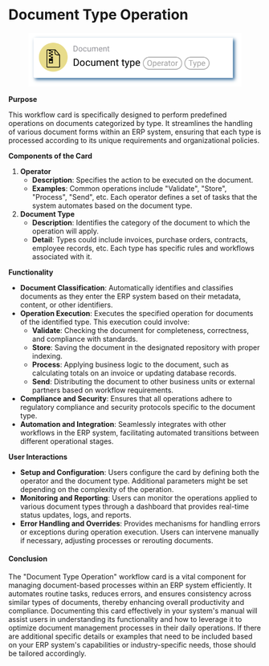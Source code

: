 # Document Type Operation

<figure><img src="../../../../.gitbook/assets/userlmn_5cc120c265b7a237929e829ce781b452.png" alt=""><figcaption></figcaption></figure>

**Purpose**

This workflow card is specifically designed to perform predefined operations on documents categorized by type. It streamlines the handling of various document forms within an ERP system, ensuring that each type is processed according to its unique requirements and organizational policies.

**Components of the Card**

1. **Operator**
   * **Description**: Specifies the action to be executed on the document.
   * **Examples**: Common operations include "Validate", "Store", "Process", "Send", etc. Each operator defines a set of tasks that the system automates based on the document type.
2. **Document Type**
   * **Description**: Identifies the category of the document to which the operation will apply.
   * **Detail**: Types could include invoices, purchase orders, contracts, employee records, etc. Each type has specific rules and workflows associated with it.

**Functionality**

* **Document Classification**: Automatically identifies and classifies documents as they enter the ERP system based on their metadata, content, or other identifiers.
* **Operation Execution**: Executes the specified operation for documents of the identified type. This execution could involve:
  * **Validate**: Checking the document for completeness, correctness, and compliance with standards.
  * **Store**: Saving the document in the designated repository with proper indexing.
  * **Process**: Applying business logic to the document, such as calculating totals on an invoice or updating database records.
  * **Send**: Distributing the document to other business units or external partners based on workflow requirements.
* **Compliance and Security**: Ensures that all operations adhere to regulatory compliance and security protocols specific to the document type.
* **Automation and Integration**: Seamlessly integrates with other workflows in the ERP system, facilitating automated transitions between different operational stages.

**User Interactions**

* **Setup and Configuration**: Users configure the card by defining both the operator and the document type. Additional parameters might be set depending on the complexity of the operation.
* **Monitoring and Reporting**: Users can monitor the operations applied to various document types through a dashboard that provides real-time status updates, logs, and reports.
* **Error Handling and Overrides**: Provides mechanisms for handling errors or exceptions during operation execution. Users can intervene manually if necessary, adjusting processes or rerouting documents.

#### Conclusion

The "Document Type Operation" workflow card is a vital component for managing document-based processes within an ERP system efficiently. It automates routine tasks, reduces errors, and ensures consistency across similar types of documents, thereby enhancing overall productivity and compliance. Documenting this card effectively in your system's manual will assist users in understanding its functionality and how to leverage it to optimize document management processes in their daily operations. If there are additional specific details or examples that need to be included based on your ERP system's capabilities or industry-specific needs, those should be tailored accordingly.
